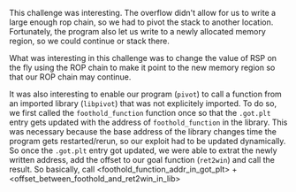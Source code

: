 This challenge was interesting. The overflow didn't allow for us to write a large enough rop chain, so we had to pivot the stack to another location. Fortunately, the program also let us write to a newly allocated memory region, so we could continue or stack there.

What was interesting in this challenge was to change the value of RSP on the fly using the ROP chain to make it point to the new memory region so that our ROP chain may continue. 

It was also interesting to enable our program (`pivot`) to call a function from an imported library (`libpivot`) that was not explicitely imported. To do so, we first called the `foothold_function` function once so that the `.got.plt` entry gets updated with the address of `foothold_function` in the library. This was necessary because the base address of the library changes time the program gets restarted/rerun, so our exploit had to be updated dynamically. So once the `.got.plt` entry got updated, we were able to extrat the newly written address, add the offset to our goal function (`ret2win`) and call the result. So basically, call \<foothold_function_addr_in_got_plt\> + \<offset_between_foothold_and_ret2win_in_lib\>